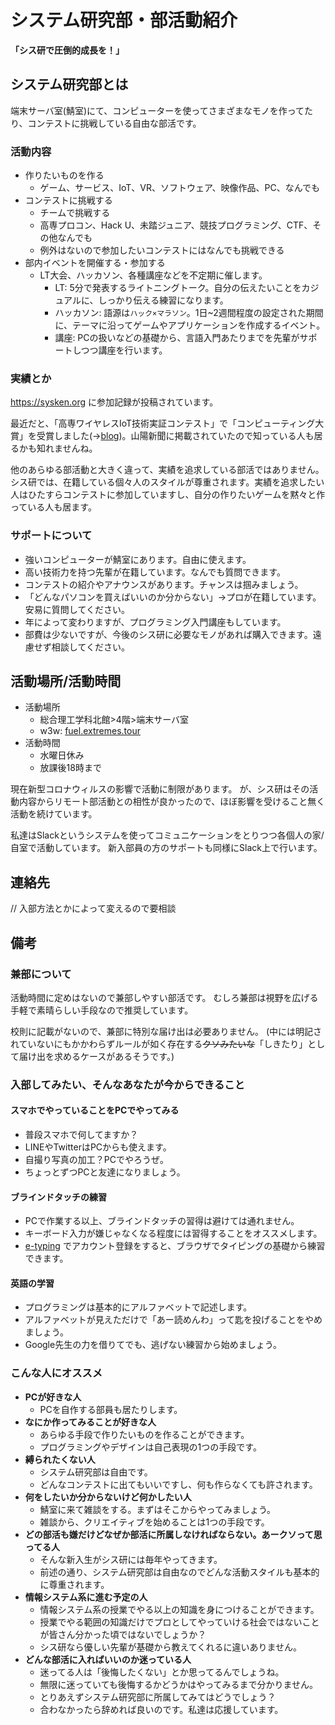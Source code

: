 # システム研究部・部活動紹介
**「シス研で圧倒的成長を！」**

## システム研究部とは
端末サーバ室(鯖室)にて、コンピューターを使ってさまざまなモノを作ってたり、コンテストに挑戦している自由な部活です。

### 活動内容
* 作りたいものを作る
  * ゲーム、サービス、IoT、VR、ソフトウェア、映像作品、PC、なんでも
* コンテストに挑戦する
  * チームで挑戦する
  * 高専プロコン、Hack U、未踏ジュニア、競技プログラミング、CTF、その他なんでも
  * 例外はないので参加したいコンテストにはなんでも挑戦できる
* 部内イベントを開催する・参加する
  * LT大会、ハッカソン、各種講座などを不定期に催します。
    * LT: 5分で発表するライトニングトーク。自分の伝えたいことをカジュアルに、しっかり伝える練習になります。
    * ハッカソン: 語源は`ハック×マラソン`。1日~2週間程度の設定された期間に、テーマに沿ってゲームやアプリケーションを作成するイベント。
    * 講座: PCの扱いなどの基礎から、言語入門あたりまでを先輩がサポートしつつ講座を行います。

### 実績とか
https://sysken.org に参加記録が投稿されています。

最近だと、「高専ワイヤレスIoT技術実証コンテスト」で「コンピューティング大賞」を受賞しました(->[blog](https://sysken.org/blog/6061/))。山陽新聞に掲載されていたので知っている人も居るかも知れませんね。

他のあらゆる部活動と大きく違って、実績を追求している部活ではありません。
シス研では、在籍している個々人のスタイルが尊重されます。実績を追求したい人はひたすらコンテストに参加していますし、自分の作りたいゲームを黙々と作っている人も居ます。

### サポートについて
* 強いコンピューターが鯖室にあります。自由に使えます。
* 高い技術力を持つ先輩が在籍しています。なんでも質問できます。
* コンテストの紹介やアナウンスがあります。チャンスは掴みましょう。
* 「どんなパソコンを買えばいいのか分からない」->プロが在籍しています。安易に質問してください。
* 年によって変わりますが、プログラミング入門講座もしています。
* 部費は少ないですが、今後のシス研に必要なモノがあれば購入できます。遠慮せず相談してください。

## 活動場所/活動時間
* 活動場所
  * 総合理工学科北館>4階>端末サーバ室
  * w3w: [fuel.extremes.tour](https://what3words.com/fuel.extremes.tour)
* 活動時間
  * 水曜日休み
  * 放課後18時まで

現在新型コロナウィルスの影響で活動に制限があります。
が、シス研はその活動内容からリモート部活動との相性が良かったので、ほぼ影響を受けること無く活動を続けています。

私達はSlackというシステムを使ってコミュニケーションをとりつつ各個人の家/自室で活動しています。
新入部員の方のサポートも同様にSlack上で行います。

## 連絡先
// 入部方法とかによって変えるので要相談

## 備考
### 兼部について
活動時間に定めはないので兼部しやすい部活です。
むしろ兼部は視野を広げる手軽で素晴らしい手段なので推奨しています。

校則に記載がないので、兼部に特別な届け出は必要ありません。
(中には明記されていないにもかかわらずルールが如く存在する~~クソみたいな~~「しきたり」として届け出を求めるケースがあるそうです。)

### 入部してみたい、そんなあなたが今からできること
#### スマホでやっていることをPCでやってみる
* 普段スマホで何してますか？
* LINEやTwitterはPCからも使えます。
* 自撮り写真の加工？PCでやろうぜ。
* ちょっとずつPCと友達になりましょう。

#### ブラインドタッチの練習
* PCで作業する以上、ブラインドタッチの習得は避けては通れません。
* キーボード入力が嫌じゃなくなる程度には習得することをオススメします。
* [e-typing](https://www.e-typing.ne.jp) でアカウント登録をすると、ブラウザでタイピングの基礎から練習できます。

#### 英語の学習
* プログラミングは基本的にアルファベットで記述します。
* アルファベットが見えただけで「あー読めんわ」って匙を投げることをやめましょう。
* Google先生の力を借りてでも、逃げない練習から始めましょう。

### こんな人にオススメ
* **PCが好きな人**
  * PCを自作する部員も居たりします。
* **なにか作ってみることが好きな人**
  * あらゆる手段で作りたいものを作ることができます。
  * プログラミングやデザインは自己表現の1つの手段です。
* **縛られたくない人**
  * システム研究部は自由です。
  * どんなコンテストに出てもいいですし、何も作らなくても許されます。
* **何をしたいか分からないけど何かしたい人**
  * 鯖室に来て雑談をする。まずはそこからやってみましょう。
  * 雑談から、クリエイティブを始めることは1つの手段です。
* **どの部活も嫌だけどなぜか部活に所属しなければならない。あークソって思ってる人**
  * そんな新入生がシス研には毎年やってきます。
  * 前述の通り、システム研究部は自由なのでどんな活動スタイルも基本的に尊重されます。
* **情報システム系に進む予定の人**
  * 情報システム系の授業でやる以上の知識を身につけることができます。
  * 授業でやる範囲の知識だけでプロとしてやっていける社会ではないことが皆さん分かった頃ではないでしょうか？
  * シス研なら優しい先輩が基礎から教えてくれるに違いありません。
* **どんな部活に入ればいいのか迷っている人**
  * 迷ってる人は「後悔したくない」とか思ってるんでしょうね。
  * 無限に迷っていても後悔するかどうかはやってみるまで分かりません。
  * とりあえずシステム研究部に所属してみてはどうでしょう？
  * 合わなかったら辞めれば良いのです。私達は応援しています。
